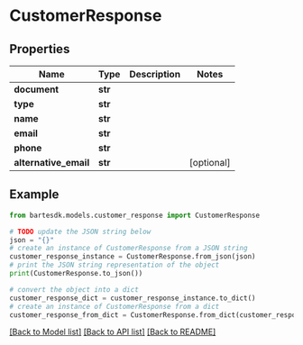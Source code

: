 # CustomerResponse


## Properties

Name | Type | Description | Notes
------------ | ------------- | ------------- | -------------
**document** | **str** |  | 
**type** | **str** |  | 
**name** | **str** |  | 
**email** | **str** |  | 
**phone** | **str** |  | 
**alternative_email** | **str** |  | [optional] 

## Example

```python
from bartesdk.models.customer_response import CustomerResponse

# TODO update the JSON string below
json = "{}"
# create an instance of CustomerResponse from a JSON string
customer_response_instance = CustomerResponse.from_json(json)
# print the JSON string representation of the object
print(CustomerResponse.to_json())

# convert the object into a dict
customer_response_dict = customer_response_instance.to_dict()
# create an instance of CustomerResponse from a dict
customer_response_from_dict = CustomerResponse.from_dict(customer_response_dict)
```
[[Back to Model list]](../README.md#documentation-for-models) [[Back to API list]](../README.md#documentation-for-api-endpoints) [[Back to README]](../README.md)


